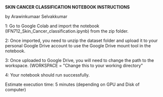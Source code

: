 **SKIN CANCER CLASSIFICATION NOTEBOOK INSTRUCTIONS**

by Arawinkumaar Selvakkumar

1: Go to Google Colab and import the notebook (IFN712_Skin_Cancer_classification.ipynb) from the zip folder.

2: Once imported, you need to unzip the dataset folder and upload it to your personal Google Drive account to use the Google Drive mount tool in the notebook.

3: Once uploaded to Google Drive, you will need to change the path to the workspace. (WORKSPACE = "Change this to your working directory"

4: Your notebook should run successfully.

Estimate execution time: 5 minutes (depending on GPU and Disk of computer)
